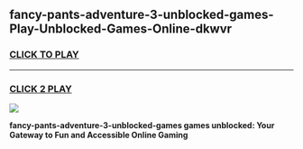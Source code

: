 
## fancy-pants-adventure-3-unblocked-games-Play-Unblocked-Games-Online-dkwvr
<h3>
<a href="https://premium76.site?title=fancy-pants-adventure-3-unblocked-games&ref=24A">CLICK TO PLAY</a></h3>
<hr>

<h3>
<a href="https://premium76.site?title=fancy-pants-adventure-3-unblocked-games&ref=24A">CLICK 2 PLAY</a>
  
</h3>

<a href="https://premium76.site?title=fancy-pants-adventure-3-unblocked-games&ref=24A"><img src="https://clearcache.store/games.png"></a>


**fancy-pants-adventure-3-unblocked-games games unblocked: Your Gateway to Fun and Accessible Online Gaming**
